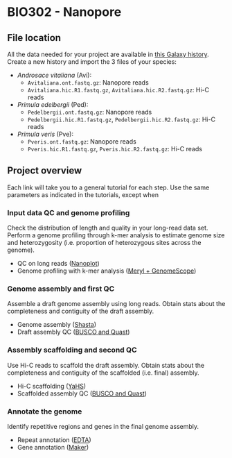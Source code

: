 # BIO302 - Nanopore

## File location
All the data needed for your project are available in [this Galaxy history](https://usegalaxy.org/u/jackpot92/h/bio302-2024-files). Create a new history and import the 3 files of your species:
* _Androsace vitaliana_ (Avi):
  * `Avitaliana.ont.fastq.gz`: Nanopore reads
  * `Avitaliana.hic.R1.fastq.gz`, `Avitaliana.hic.R2.fastq.gz`: Hi-C reads
* _Primula edelbergii_ (Ped):
  * `Pedelbergii.ont.fastq.gz`: Nanopore reads
  * `Pedelbergii.hic.R1.fastq.gz`, `Pedelbergii.hic.R2.fastq.gz`: Hi-C reads
* _Primula veris_ (Pve):
  * `Pveris.ont.fastq.gz`: Nanopore reads
  * `Pveris.hic.R1.fastq.gz`, `Pveris.hic.R2.fastq.gz`: Hi-C reads 

## Project overview
Each link will take you to a general tutorial for each step. Use the same parameters as indicated in the tutorials, except when
### Input data QC and genome profiling
Check the distribution of length and quality in your long-read data set. Perform a genome profiling through k-mer analysis to estimate genome size and heterozygosity (i.e. proportion of heterozygous sites across the genome).
* QC on long reads ([Nanoplot](https://training.galaxyproject.org/topics/assembly/tutorials/chloroplast-assembly/tutorial.html#check-read-quality))
* Genome profiling with k-mer analysis ([Meryl + GenomeScope](https://training.galaxyproject.org/topics/assembly/tutorials/vgp_genome_assembly/tutorial.html#genome-profile-analysis))

### Genome assembly and first QC
Assemble a draft genome assembly using long reads. Obtain stats about the completeness and contiguity of the draft assembly.
* Genome assembly ([Shasta](https://usegalaxy.eu/root?tool_id=toolshed.g2.bx.psu.edu/repos/iuc/shasta/shasta/0.6.0+galaxy0))
* Draft assembly QC ([BUSCO and Quast](https://training.galaxyproject.org/topics/assembly/tutorials/assembly-quality-control/tutorial.html#k-mer-based-assembly-evaluation-with-merqury))

### Assembly scaffolding and second QC
Use Hi-C reads to scaffold the draft assembly. Obtain stats about the completeness and contiguity of the scaffolded (i.e. final) assembly.
* Hi-C scaffolding ([YaHS](https://training.galaxyproject.org/topics/assembly/tutorials/vgp_genome_assembly/tutorial.html#hi-c-scaffolding))
* Scaffolded assembly QC ([BUSCO and Quast](https://training.galaxyproject.org/topics/assembly/tutorials/assembly-quality-control/tutorial.html#k-mer-based-assembly-evaluation-with-merqury))

### Annotate the genome
Identify repetitive regions and genes in the final genome assembly.
* Repeat annotation ([EDTA](https://usegalaxy.eu/?tool_id=toolshed.g2.bx.psu.edu%2Frepos%2Fbgruening%2Fedta%2Fedta%2F2.1.0%2Bgalaxy0&version=latest))
* Gene annotation ([Maker](https://training.galaxyproject.org/topics/genome-annotation/tutorials/annotation-with-maker/tutorial.html))
